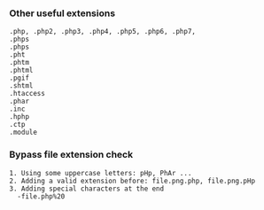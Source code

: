 ### Other useful extensions
```
.php, .php2, .php3, .php4, .php5, .php6, .php7, 
.phps
.phps
.pht
.phtm
.phtml
.pgif
.shtml
.htaccess
.phar
.inc
.hphp
.ctp
.module
```

### Bypass file extension check
```
1. Using some uppercase letters: pHp, PhAr ...
2. Adding a valid extension before: file.png.php, file.png.pHp
3. Adding special characters at the end
  -file.php%20

